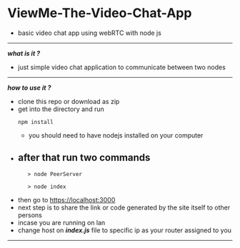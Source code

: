 # ViewMe-The-Video-Chat-App
- basic video chat app using webRTC with node js
----
***what is it ?***
 - just simple video chat application to communicate between two nodes
----
***how to use it ?***
 - clone this repo or download as zip
 - get into the directory and run 
    ``` 
    npm install
    ```
    - you should need to have nodejs installed on your computer
- after that run two commands
    - 
    ```
       > node PeerServer

       > node index
    ```
- then go to 
   [https://localhost:3000](https://localhost:3000)
- next step is to share the link or code generated by the site itself to other persons
- incase you are running on lan 
 - change host on ***index.js*** file to     specific ip as your router assigned to you
----

